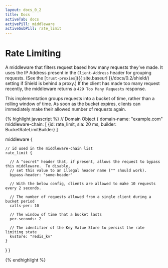 ```yaml
---
layout: docs_0_2
title: Docs
activeTab: docs
activePill: middleware
activeSubPill: rate_limit
---
```

# Rate Limiting

A middleware that filters request based how many requests they've made.  It uses the IP Address present in the `Client-Address`
header for grouping requests.  (See the [`trust-proxies`]({{ site.baseurl }}/docs/0.2/shield/) setting if Shield is behind a
proxy.)  If the client has made too many request recently, the middleware returns a `429 Too Many Requests` response.

This implementation groups requests into a bucket of time, rather than a rolling window of time.  As soon as the bucket
expires, clients can immediately make their allowed number of requests again.

{% highlight javascript %}
// Domain Object
{
  domain-name: "example.com"
  middleware-chain: [
    {id: rate_limit, sla: 20 ms, builder: BucketRateLimitBuilder}
  ]

  middleware {

    // id used in the middleware-chain list
    rate_limit {

      // A "secret" header that, if present, allows the request to bypass this middleware.  To disable,
      // set this value to an illegal header name ("" should work).
      bypass-header: "some-header"

      // With the below config, clients are allowed to make 10 requests every 2 seconds.

      // The number of requests allowed from a single client during a bucket period
      calls-per: 10

      // The window of time that a bucket lasts
      per-seconds: 2

      // The identifier of the Key Value Store to persist the rate limiting state
      kvstore: "redis_kv"
    }
  }
}

{% endhighlight %}

